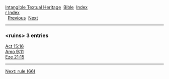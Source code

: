 [Intangible Textual Heritage](../../index)  [Bible](../index) 
[Index](index)   
[r Index](_r_)  
  [Previous](c09653)  [Next](c09655) 

------------------------------------------------------------------------

### &lt;ruins&gt; 3 entries

[Act 15:16](../kjv/act015.htm#016)  
[Amo 9:11](../kjv/amo009.htm#011)  
[Eze 21:15](../kjv/eze021.htm#015)  

------------------------------------------------------------------------

[Next: rule (66)](c09655)
